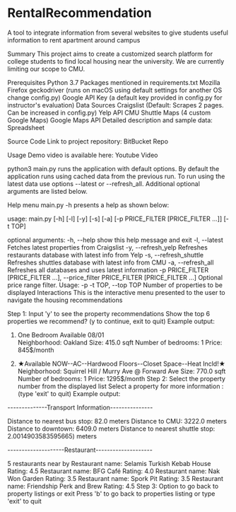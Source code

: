 # RentalRecommendation
A tool to integrate information from several websites to give students useful information to rent apartment around campus

Summary
This project aims to create a customized search platform for college students to find local housing near the university. We are currently limiting our scope to CMU. 

Prerequisites
Python 3.7
Packages mentioned in requirements.txt
Mozilla Firefox
geckodriver (runs on macOS using default settings for another OS change config.py)
Google API Key (a default key provided in config.py for instructor's evaluation)
Data Sources
Craigslist (Default: Scrapes 2 pages. Can be increased in config.py)
Yelp API
CMU Shuttle Maps (4 custom Google Maps)
Google Maps API
Detailed description and sample data: Spreadsheet

Source Code
Link to project repository: BitBucket Repo

Usage
Demo video is available here: Youtube Video

python3 main.py runs the application with default options. By default the application runs using cached data from the previous run. To run using the latest data use options --latest or --refresh_all. Additional optional arguments are listed below.

Help menu
main.py -h presents a help as shown below:

usage: main.py [-h] [-l] [-y] [-s] [-a] [-p PRICE_FILTER [PRICE_FILTER ...]]
           [-t TOP]

optional arguments:
  -h, --help            show this help message and exit
  -l, --latest          Fetches latest properties from Craigslist
  -y, --refresh_yelp    Refreshes restaurants database with latest info from
                        Yelp
  -s, --refresh_shuttle
                        Refreshes shuttles database with latest info from CMU
  -a, --refresh_all     Refreshes all databases and uses latest information
  -p PRICE_FILTER [PRICE_FILTER ...], --price_filter PRICE_FILTER [PRICE_FILTER ...]
                        Optional price range filter. Usage: -p <MIN> <MAX>
  -t TOP, --top TOP     Number of properties to be displayed
Interactions
This is the interactive menu presented to the user to navigate the housing recommendations

Step 1: Input 'y' to see the property recommendations
Show the top 6 properties we recommend? (y to continue, exit to quit)
Example output:

1. One Bedroom Available 08/01  
Neighborhood: Oakland
Size: 415.0 sqft
Number of bedrooms: 1
Price: 845$/month

2. ★Available NOW--AC--Hardwood Floors--Closet Space--Heat Incld!★  
Neighborhood: Squirrel Hill / Murry Ave @ Forward Ave
Size: 770.0 sqft
Number of bedrooms: 1
Price: 1295$/month
Step 2: Select the property number from the displayed list
Select a property for more information : (type 'exit' to quit)
Example output:

--------------Transport Information---------------

Distance to nearest bus stop: 82.0 meters
Distance to CMU: 3222.0 meters
Distance to downtown: 6409.0 meters
Distance to nearest shuttle stop:  2.0014903583595665) meters

 --------------------Restaurant--------------------

5 restaurants near by
Restaurant name: Selamis Turkish Kebab House
Rating: 4.5
Restaurant name: BFG Café
Rating: 4.0
Restaurant name: Nak Won Garden
Rating: 3.5
Restaurant name: Spork Pit
Rating: 3.5
Restaurant name: Friendship Perk and Brew
Rating: 4.5
Step 3: Option to go back to property listings or exit
Press 'b' to go back to properties listing or type 'exit' to quit
